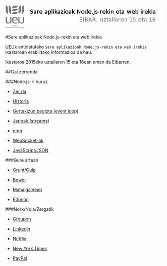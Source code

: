 ![Alt text](https://raw.githubusercontent.com/jimakker/Sare-aplikazioak-Node.js-rekin-eta-web-irekia/master/irudiak/goiburua.png)

#Sare aplikazioak Node.js-rekin eta web irekia

[UEU](http://www.ueu.eus/)k antolatutako `Sare aplikazioak Node.js-rekin eta web irekia` ikastaroan erabilitako informazioa da hau.

Ikastaroa 2015eko uztailaren 15 eta 16ean eman da Eibarren.


##Gai zerrenda

###Node.js-ri buruz

* [Zer da](https://github.com/jimakker/Sare-aplikazioak-Node.js-rekin-eta-web-irekia/blob/master/zer_da.md)

* [Historia](https://github.com/jimakker/Sare-aplikazioak-Node.js-rekin-eta-web-irekia/blob/master/historia.md)

* [Gertakizun begizta (event loop)](https://github.com/jimakker/Sare-aplikazioak-Node.js-rekin-eta-web-irekia/blob/master/event_loop.md)

* [Jarioak (streams)](https://github.com/jimakker/Sare-aplikazioak-Node.js-rekin-eta-web-irekia/blob/master/historia.md)

* [npm](https://github.com/jimakker/Sare-aplikazioak-Node.js-rekin-eta-web-irekia/blob/master/npm.md)

* [WebSocket-ak](https://github.com/jimakker/Sare-aplikazioak-Node.js-rekin-eta-web-irekia/blob/master/websocketak.md)

* [JavaScript/JSON](https://github.com/jimakker/Sare-aplikazioak-Node.js-rekin-eta-web-irekia/blob/master/JSON.md)

###Gure artean

* [Grunt/Gulp](https://github.com/jimakker/Sare-aplikazioak-Node.js-rekin-eta-web-irekia/blob/master/grunt_gulp.md)

* [Bower](https://github.com/jimakker/Sare-aplikazioak-Node.js-rekin-eta-web-irekia/blob/master/bower.md)

* [Mahaigainean](https://github.com/jimakker/Sare-aplikazioak-Node.js-rekin-eta-web-irekia/blob/master/nodejs_mahaingainean.md)

* [Edonon](https://github.com/jimakker/Sare-aplikazioak-Node.js-rekin-eta-web-irekia/blob/master/JavaScript_all_the_things.md)


###Nork/Nola/Zergatik

* [Groupon](https://github.com/jimakker/Sare-aplikazioak-Node.js-rekin-eta-web-irekia/blob/master/nork_nola_zergatik/Groupon.md)

* [Linkedin](https://github.com/jimakker/Sare-aplikazioak-Node.js-rekin-eta-web-irekia/blob/master/nork_nola_zergatik/Linkedin.md)

* [Netflix](https://github.com/jimakker/Sare-aplikazioak-Node.js-rekin-eta-web-irekia/blob/master/nork_nola_zergatik/Netflix.md)

* [New York Times](https://github.com/jimakker/Sare-aplikazioak-Node.js-rekin-eta-web-irekia/blob/master/nork_nola_zergatik/NewYorkTimes.md)

* [PayPal](https://github.com/jimakker/Sare-aplikazioak-Node.js-rekin-eta-web-irekia/blob/master/nork_nola_zergatik/PayPal.md)









